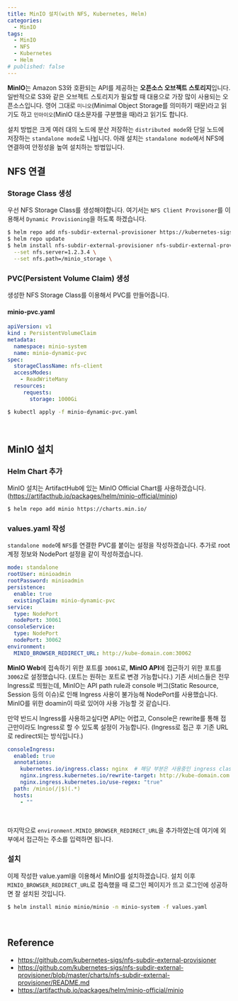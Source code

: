 ```yaml
---
title: MinIO 설치(with NFS, Kubernetes, Helm)
categories:
  - MinIO
tags:
  - MinIO
  - NFS
  - Kubernetes
  - Helm
# published: false
---
```



**MinIO**는 Amazon S3와 호환되는 API를 제공하는 **오픈소스 오브젝트 스토리지**입니다. 일반적으로 S3와 같은 오브젝트 스토리지가 필요할 때 대용으로 가장 많이 사용되는 오픈소스입니다. 영어 그대로 `미니오`(Minimal Object Storage를 의미하기 때문)라고 읽기도 하고 `민아이오`(MinIO 대소문자를 구분했을 때)라고 읽기도 합니다.

설치 방법은 크게 여러 대의 노드에 분산 저장하는 `distributed mode`와 단일 노드에 저장하는 `standalone mode`로 나뉩니다. 아래 설치는 `standalone mode`에서 NFS에 연결하여 안정성을 높여 설치하는 방법입니다.

## NFS 연결
### Storage Class 생성
우선 NFS Storage Class를 생성해야합니다. 여기서는 `NFS Client Provisoner`를 이용해서 `Dynamic Provisioning`을 하도록 하겠습니다.

```bash
$ helm repo add nfs-subdir-external-provisioner https://kubernetes-sigs.github.io/nfs-subdir-external-provisioner/
$ helm repo update
$ helm install nfs-subdir-external-provisioner nfs-subdir-external-provisioner/nfs-subdir-external-provisioner \
  --set nfs.server=1.2.3.4 \
  --set nfs.path=/minio_storage \
```

### PVC(Persistent Volume Claim) 생성
생성한 NFS Storage Class를 이용해서 PVC를 만들어줍니다.
#### minio-pvc.yaml
```yaml
apiVersion: v1
kind : PersistentVolumeClaim
metadata:
  namespace: minio-system
  name: minio-dynamic-pvc
spec:
  storageClassName: nfs-client
  accessModes:
    - ReadWriteMany
  resources:
     requests:
       storage: 1000Gi
```

```bash
$ kubectl apply -f minio-dynamic-pvc.yaml
```

<br>

## MinIO 설치
### Helm Chart 추가
MinIO 설치는 ArtifactHub에 있는 MinIO Official Chart를 사용하겠습니다. (<https://artifacthub.io/packages/helm/minio-official/minio>)

```bash
$ helm repo add minio https://charts.min.io/
```

### values.yaml 작성
`standalone mode`에 `NFS`를 연결한 PVC를 붙이는 설정을 작성하겠습니다. 추가로 root 계정 정보와 NodePort 설정을 같이 작성하겠습니다.

```yaml
mode: standalone
rootUser: minioadmin
rootPassword: minioadmin
persistence:
  enable: true
  existingClaim: minio-dynamic-pvc
service:
  type: NodePort
  nodePort: 30061
consoleService:
  type: NodePort
  nodePort: 30062
environment:
  MINIO_BROWSER_REDIRECT_URL: http://kube-domain.com:30062
```

**MinIO Web**에 접속하기 위한 포트를 `30061`로, **MinIO API**에 접근하기 위한 포트를 `30062`로 설정했습니다. (포트는 원하는 포트로 변경 가능합니다.) 기존 서비스들은 전무 Ingress로 띄웠는데, MinIO는 API path rule과 console 버그(Static Resource, Session 등의 이슈)로 인해 Ingress 사용이 불가능해 NodePort를 사용했습니다. MinIO를 위한 doamin이 따로 있어야 사용 가능할 것 같습니다. 

만약 반드시 Ingress를 사용하고싶다면 API는 어렵고, Console은 rewrite를 통해 접근만이라도 Ingress로 할 수 있도록 설정이 가능합니다. (Ingress로 접근 후 기존 URL로 redirect되는 방식입니다.)

```yaml
consoleIngress:
  enabled: true
  annotations:
    kubernetes.io/ingress.class: nginx  # 해당 부분은 사용중인 ingress class에 맞춰 작성합니다.
    nginx.ingress.kubernetes.io/rewrite-target: http://kube-domain.com:30062
    nginx.ingress.kubernetes.io/use-regex: "true"
  path: /minio(/|$)(.*)
  hosts:
    - ""
```

<br>

마지막으로 `environment.MINIO_BROWSER_REDIRECT_URL`을 추가하였는데 여기에 외부에서 접근하는 주소를 입력하면 됩니다. 

### 설치
이제 작성한 value.yaml을 이용해서 MinIO를 설치하겠습니다. 설치 이후 `MINIO_BROWSER_REDIRECT_URL`로 접속했을 때 로그인 페이지가 뜨고 로그인에 성공하면 잘 설치된 것입니다.  
```bash
$ helm install minio minio/minio -n minio-system -f values.yaml
```

<br>

## Reference
- <https://github.com/kubernetes-sigs/nfs-subdir-external-provisioner>
- <https://github.com/kubernetes-sigs/nfs-subdir-external-provisioner/blob/master/charts/nfs-subdir-external-provisioner/README.md>
- <https://artifacthub.io/packages/helm/minio-official/minio>
